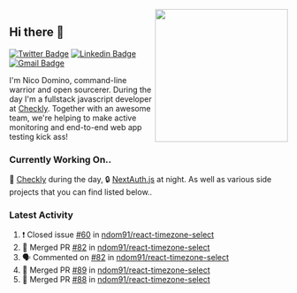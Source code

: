 <img align="right" src="https://user-images.githubusercontent.com/7415984/172472491-91b16eac-fa22-4ecf-92df-d687139fd1f9.gif" width="240" />

## Hi there 👋

[![Twitter Badge](https://img.shields.io/badge/-@ndom91-1ca0f1?style=flat-square&labelColor=1ca0f1&logo=twitter&logoColor=white&link=https://twitter.com/ndom91)](https://twitter.com/ndom91) [![Linkedin Badge](https://img.shields.io/badge/-ndom91-blue?style=flat-square&logo=Linkedin&logoColor=white&link=https://www.linkedin.com/in/ndom91/)](https://www.linkedin.com/in/ndom91/) [![Gmail Badge](https://img.shields.io/badge/-yo@ndo.dev-c14438?style=flat-square&logo=mail.ru&logoColor=white&link=mailto:yo@ndo.dev)](mailto:yo@ndo.dev)

I'm Nico Domino, command-line warrior and open sourcerer. During the day I'm a fullstack javascript developer at [Checkly](https://checklyhq.com). Together with an awesome team, we're helping to make active monitoring and end-to-end web app testing kick ass!

### Currently Working On..

🦝 [Checkly](https://checklyhq.com) during the day, 🔒 [NextAuth.js](https://github.com/nextauthjs/next-auth) at night. As well as various side projects that you can find listed below..

<!--START_SECTION_PROFILE_VIEWS:readme-info-->
<!--END_SECTION_PROFILE_VIEWS:readme-info-->

<!--START_SECTION_DAILY_COMMIT:readme-info-->
<!--END_SECTION_DAILY_COMMIT:readme-info-->

<!--START_SECTION_WEEKLY_COMMIT:readme-info-->
<!--END_SECTION_WEEKLY_COMMIT:readme-info-->

### Latest Activity

<!--START_SECTION:activity-->
1. ❗️ Closed issue [#60](https://github.com/ndom91/react-timezone-select/issues/60) in [ndom91/react-timezone-select](https://github.com/ndom91/react-timezone-select)
2. 🎉 Merged PR [#82](https://github.com/ndom91/react-timezone-select/pull/82) in [ndom91/react-timezone-select](https://github.com/ndom91/react-timezone-select)
3. 🗣 Commented on [#82](https://github.com/ndom91/react-timezone-select/issues/82) in [ndom91/react-timezone-select](https://github.com/ndom91/react-timezone-select)
4. 🎉 Merged PR [#89](https://github.com/ndom91/react-timezone-select/pull/89) in [ndom91/react-timezone-select](https://github.com/ndom91/react-timezone-select)
5. 🎉 Merged PR [#88](https://github.com/ndom91/react-timezone-select/pull/88) in [ndom91/react-timezone-select](https://github.com/ndom91/react-timezone-select)
<!--END_SECTION:activity-->
